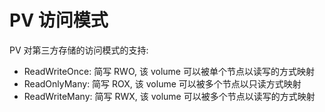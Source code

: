 # PV 访问模式

PV 对第三方存储的访问模式的支持:

- ReadWriteOnce: 简写 RWO, 该 volume 可以被单个节点以读写的方式映射
- ReadOnlyMany: 简写 ROX, 该 volume 可以被多个节点以只读方式映射
- ReadWriteMany: 简写 RWX, 该 volume 可以被多个节点以读写的方式映射
